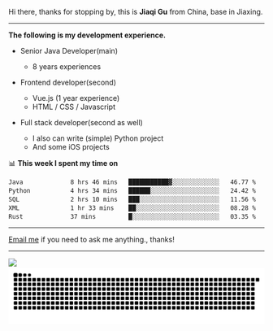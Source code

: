 Hi there, thanks for stopping by, this is **Jiaqi Gu** from China, base in Jiaxing.

---

**The following is my development experience.**

- Senior Java Developer(main)
  - 8 years experiences

- Frontend developer(second)
  - Vue.js (1 year experience)
  - HTML / CSS / Javascript
  
- Full stack developer(second as well)
  - I also can write (simple) Python project
  - And some iOS projects

📊 **This week I spent my time on**
<!--START_SECTION:waka-->

```txt
Java             8 hrs 46 mins   ███████████▓░░░░░░░░░░░░░   46.77 %
Python           4 hrs 34 mins   ██████░░░░░░░░░░░░░░░░░░░   24.42 %
SQL              2 hrs 10 mins   ███░░░░░░░░░░░░░░░░░░░░░░   11.56 %
XML              1 hr 33 mins    ██░░░░░░░░░░░░░░░░░░░░░░░   08.28 %
Rust             37 mins         █░░░░░░░░░░░░░░░░░░░░░░░░   03.35 %
```

<!--END_SECTION:waka-->

---

[Email me](mailto:htk2klwgr@mozmail.com?subject=Hiring_from_GitHub) if you need to ask me anything., thanks!

---

![]( https://visitor-badge.glitch.me/badge?page_id=githubgujiaqi)
![]( https://github.com/droid-Q/droid-Q/raw/output/github-contribution-grid-snake.svg#gh-dark-mode-only)
